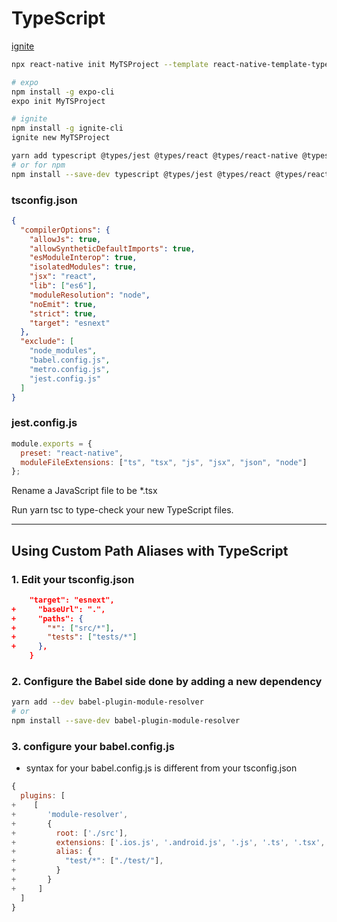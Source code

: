 # TypeScript

[ignite](https://github.com/infinitered/ignite?)

```bash
npx react-native init MyTSProject --template react-native-template-typescript

# expo
npm install -g expo-cli
expo init MyTSProject

# ignite
npm install -g ignite-cli
ignite new MyTSProject
```

```bash
yarn add typescript @types/jest @types/react @types/react-native @types/react-test-renderer
# or for npm
npm install --save-dev typescript @types/jest @types/react @types/react-native @types/react-test-renderer
```

### tsconfig.json

```json
{
  "compilerOptions": {
    "allowJs": true,
    "allowSyntheticDefaultImports": true,
    "esModuleInterop": true,
    "isolatedModules": true,
    "jsx": "react",
    "lib": ["es6"],
    "moduleResolution": "node",
    "noEmit": true,
    "strict": true,
    "target": "esnext"
  },
  "exclude": [
    "node_modules",
    "babel.config.js",
    "metro.config.js",
    "jest.config.js"
  ]
}
```

### jest.config.js

```js
module.exports = {
  preset: "react-native",
  moduleFileExtensions: ["ts", "tsx", "js", "jsx", "json", "node"]
};
```

Rename a JavaScript file to be \*.tsx

Run yarn tsc to type-check your new TypeScript files.

---

## Using Custom Path Aliases with TypeScript

### 1. Edit your tsconfig.json

```json
    "target": "esnext",
+     "baseUrl": ".",
+     "paths": {
+       "*": ["src/*"],
+       "tests": ["tests/*"]
+     },
    }
```

### 2. Configure the Babel side done by adding a new dependency

```bash
yarn add --dev babel-plugin-module-resolver
# or
npm install --save-dev babel-plugin-module-resolver
```

### 3. configure your babel.config.js

- syntax for your babel.config.js is different from your tsconfig.json

```js
{
  plugins: [
+    [
+       'module-resolver',
+       {
+         root: ['./src'],
+         extensions: ['.ios.js', '.android.js', '.js', '.ts', '.tsx', '.json'],
+         alias: {
+           "test/*": ["./test/"],
+         }
+       }
+     ]
  ]
}
```
